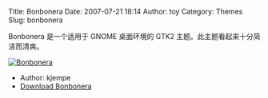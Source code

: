 Title: Bonbonera
Date: 2007-07-21 18:14
Author: toy
Category: Themes
Slug: bonbonera

Bonbonera 是一个适用于 GNOME 桌面环境的 GTK2
主题。此主题看起来十分简洁而清爽。

[![Bonbonera](http://i.linuxtoy.org/i/2007/07/bonbonera_s.jpg)](http://i.linuxtoy.org/i/2007/07/bonbonera.jpg)

- Author: kjempe  
- [Download Bonbonera](http://www.deviantart.com/deviation/59765255/)
